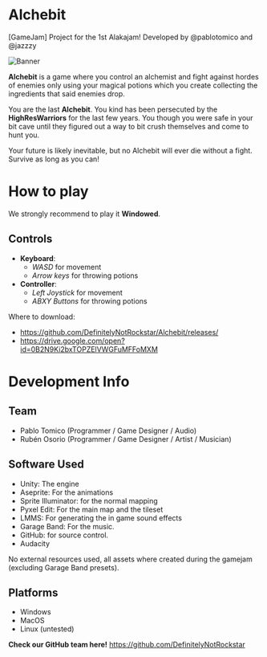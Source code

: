 # Alchebit

[GameJam] Project for the 1st Alakajam! Developed by @pablotomico and @jazzzy

![Banner](https://github.com/DefinitelyNotRockstar/Alchebit/Assets/RawAssets/Banner.png)

**Alchebit** is a game where you control an alchemist and fight against hordes of enemies only using your magical potions which you create collecting the ingredients that said enemies drop.

You are the last **Alchebit**. You kind has been persecuted by the **HighResWarriors** for the last few years. You though you were safe in your bit cave until they figured out a way to bit crush themselves and come to hunt you.

Your future is likely inevitable, but no Alchebit will ever die without a fight. Survive as long as you can!

# How to play

We strongly recommend to play it **Windowed**.

## Controls

* **Keyboard**:
	* *WASD* for movement
	* *Arrow keys* for throwing potions
* **Controller**:
	* *Left Joystick* for movement
	* *ABXY Buttons* for throwing potions


Where to download:
- https://github.com/DefinitelyNotRockstar/Alchebit/releases/
- https://drive.google.com/open?id=0B2N9Ki2bxTOPZElVWGFuMFFoMXM


# Development Info

## Team
- Pablo Tomico (Programmer / Game Designer / Audio)
- Rubén Osorio (Programmer / Game Designer / Artist / Musician)

## Software Used
- Unity: The engine
- Aseprite: For the animations
- Sprite Illuminator: for the normal mapping
- Pyxel Edit: For the main map and the tileset
- LMMS: For generating the in game sound effects
- Garage Band: For the music.
- GitHub: for source control.
- Audacity

No external resources used, all assets where created during the gamejam (excluding Garage Band presets).

## Platforms
- Windows
- MacOS
- Linux (untested)

**Check our GitHub team here!** https://github.com/DefinitelyNotRockstar